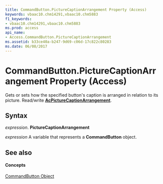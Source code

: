 ```yaml
---
title: CommandButton.PictureCaptionArrangement Property (Access)
keywords: vbaac10.chm14291,vbaac10.chm5883
f1_keywords:
- vbaac10.chm14291,vbaac10.chm5883
ms.prod: access
api_name:
- Access.CommandButton.PictureCaptionArrangement
ms.assetid: b33ce40a-b247-9d69-c06d-17c822c80283
ms.date: 06/08/2017
---
```



# CommandButton.PictureCaptionArrangement Property (Access)

Gets or sets how the specified button's caption is arranged in relation to its picture. Read/write **[AcPictureCaptionArrangement](acpicturecaptionarrangement-enumeration-access.md)**.


## Syntax

 _expression_. **PictureCaptionArrangement**

 _expression_ A variable that represents a **CommandButton** object.


## See also


#### Concepts


[CommandButton Object](commandbutton-object-access.md)

